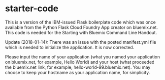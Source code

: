# starter-code
This is a version of the IBM-issued Flask boilerplate code which was once available from the Python Flask Cloud Foundry App creator on bluemix.net. This code is needed for the Starting with Bluemix Command Line Handout.

Update (2018-01-14): There was an issue with the posted manifest.yml file which is needed to initialize the application. It is now corrected. 

Please input the name of your application (what you named your application on bluemix.net, for example, Hello World) and your host (what proceeded the bluemix.net link, for example, hello-world-99.bluemix.net). You may choose to keep your hostname as your application name, for simplicity. 
